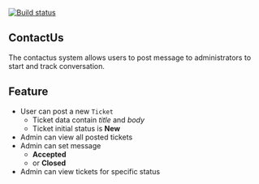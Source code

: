 [![Build status](https://ci.appveyor.com/api/projects/status/m2ejaeklx2wuw6cx?svg=true)](https://ci.appveyor.com/project/mrkimmy/contactus)
## ContactUs

The contactus system allows users to post message to administrators to start and track conversation.

## Feature

- User can post a new `Ticket`
	- Ticket data contain *title* and *body*
	- Ticket initial status is **New**
- Admin can view all posted tickets
- Admin can set message
	- **Accepted**
	- or **Closed**
- Admin can view tickets for specific status